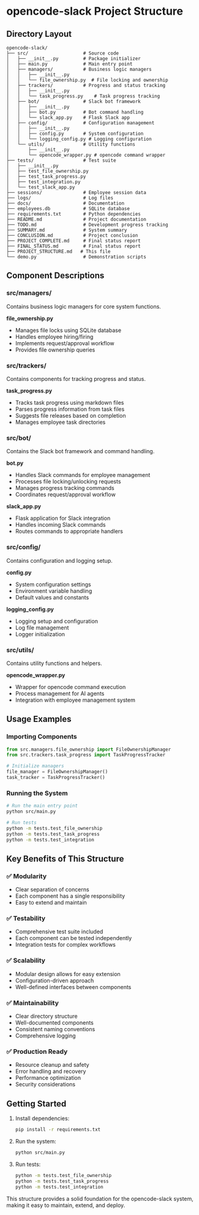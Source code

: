 # opencode-slack Project Structure

## Directory Layout

```
opencode-slack/
├── src/                    # Source code
│   ├── __init__.py         # Package initializer
│   ├── main.py             # Main entry point
│   ├── managers/           # Business logic managers
│   │   ├── __init__.py
│   │   └── file_ownership.py  # File locking and ownership
│   ├── trackers/           # Progress and status tracking
│   │   ├── __init__.py
│   │   └── task_progress.py    # Task progress tracking
│   ├── bot/                # Slack bot framework
│   │   ├── __init__.py
│   │   ├── bot.py          # Bot command handling
│   │   └── slack_app.py    # Flask Slack app
│   ├── config/             # Configuration management
│   │   ├── __init__.py
│   │   ├── config.py       # System configuration
│   │   └── logging_config.py # Logging configuration
│   └── utils/              # Utility functions
│       ├── __init__.py
│       └── opencode_wrapper.py # opencode command wrapper
├── tests/                  # Test suite
│   ├── __init__.py
│   ├── test_file_ownership.py
│   ├── test_task_progress.py
│   ├── test_integration.py
│   └── test_slack_app.py
├── sessions/               # Employee session data
├── logs/                   # Log files
├── docs/                   # Documentation
├── employees.db            # SQLite database
├── requirements.txt        # Python dependencies
├── README.md               # Project documentation
├── TODO.md                 # Development progress tracking
├── SUMMARY.md              # System summary
├── CONCLUSION.md           # Project conclusion
├── PROJECT_COMPLETE.md     # Final status report
├── FINAL_STATUS.md         # Final status report
├── PROJECT_STRUCTURE.md   # This file
└── demo.py                 # Demonstration scripts
```

## Component Descriptions

### src/managers/
Contains business logic managers for core system functions.

**file_ownership.py**
- Manages file locks using SQLite database
- Handles employee hiring/firing
- Implements request/approval workflow
- Provides file ownership queries

### src/trackers/
Contains components for tracking progress and status.

**task_progress.py**
- Tracks task progress using markdown files
- Parses progress information from task files
- Suggests file releases based on completion
- Manages employee task directories

### src/bot/
Contains the Slack bot framework and command handling.

**bot.py**
- Handles Slack commands for employee management
- Processes file locking/unlocking requests
- Manages progress tracking commands
- Coordinates request/approval workflow

**slack_app.py**
- Flask application for Slack integration
- Handles incoming Slack commands
- Routes commands to appropriate handlers

### src/config/
Contains configuration and logging setup.

**config.py**
- System configuration settings
- Environment variable handling
- Default values and constants

**logging_config.py**
- Logging setup and configuration
- Log file management
- Logger initialization

### src/utils/
Contains utility functions and helpers.

**opencode_wrapper.py**
- Wrapper for opencode command execution
- Process management for AI agents
- Integration with employee management system

## Usage Examples

### Importing Components
```python
from src.managers.file_ownership import FileOwnershipManager
from src.trackers.task_progress import TaskProgressTracker

# Initialize managers
file_manager = FileOwnershipManager()
task_tracker = TaskProgressTracker()
```

### Running the System
```bash
# Run the main entry point
python src/main.py

# Run tests
python -m tests.test_file_ownership
python -m tests.test_task_progress
python -m tests.test_integration
```

## Key Benefits of This Structure

### ✅ Modularity
- Clear separation of concerns
- Each component has a single responsibility
- Easy to extend and maintain

### ✅ Testability
- Comprehensive test suite included
- Each component can be tested independently
- Integration tests for complex workflows

### ✅ Scalability
- Modular design allows for easy extension
- Configuration-driven approach
- Well-defined interfaces between components

### ✅ Maintainability
- Clear directory structure
- Well-documented components
- Consistent naming conventions
- Comprehensive logging

### ✅ Production Ready
- Resource cleanup and safety
- Error handling and recovery
- Performance optimization
- Security considerations

## Getting Started

1. Install dependencies:
   ```bash
   pip install -r requirements.txt
   ```

2. Run the system:
   ```bash
   python src/main.py
   ```

3. Run tests:
   ```bash
   python -m tests.test_file_ownership
   python -m tests.test_task_progress
   python -m tests.test_integration
   ```

This structure provides a solid foundation for the opencode-slack system, making it easy to maintain, extend, and deploy.